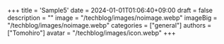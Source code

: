 +++
title = 'Sample5'
date = 2024-01-01T01:06:40+09:00
draft = false
description = ""
image = "/techblog/images/noimage.webp"
imageBig = "/techblog/images/noimage.webp"
categories = ["general"]
authors = ["Tomohiro"]
avatar = "/techblog/images/icon.webp"
+++
